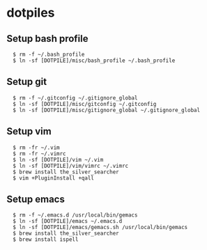 # dotpiles

## Setup bash profile

```
  $ rm -f ~/.bash_profile
  $ ln -sf [DOTPILE]/misc/bash_profile ~/.bash_profile
```

## Setup git

```
  $ rm -f ~/.gitconfig ~/.gitignore_global
  $ ln -sf [DOTPILE]/misc/gitconfig ~/.gitconfig
  $ ln -sf [DOTPILE]/misc/gitignore_global ~/.gitignore_global
```

## Setup vim

```
  $ rm -fr ~/.vim
  $ rm -fr ~/.vimrc
  $ ln -sf [DOTPILE]/vim ~/.vim
  $ ln -sf [DOTPILE]/vim/vimrc ~/.vimrc
  $ brew install the_silver_searcher
  $ vim +PluginInstall +qall
```

## Setup emacs

```
  $ rm -f ~/.emacs.d /usr/local/bin/gemacs
  $ ln -sf [DOTPILE]/emacs ~/.emacs.d
  $ ln -sf [DOTPILE]/emacs/gemacs.sh /usr/local/bin/gemacs
  $ brew install the_silver_searcher
  $ brew install ispell
```

